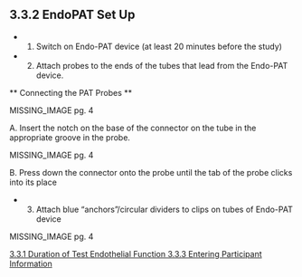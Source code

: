 ## 3.3.2 EndoPAT Set Up

* 1. Switch on Endo-PAT device (at least 20 minutes before the study)
* 2. Attach probes to the ends of the tubes that lead from the Endo-PAT device.

** Connecting the PAT Probes **

MISSING_IMAGE pg. 4

A. Insert the notch on the base of the connector on the tube in the appropriate groove in the
probe.

MISSING_IMAGE pg. 4

B. Press down the connector onto the probe until the tab of the probe clicks into its place

* 3. Attach blue “anchors”/circular dividers to clips on tubes of Endo-PAT device

MISSING_IMAGE pg. 4


<div class="center">
<div class="btn-group">
  <a href=":pages_path:/manuals/endothelial-function/3-03-01-duration-of-test.md" class="btn btn-default">
    <span class="glyphicon glyphicon-chevron-left"></span>
    3.3.1 Duration of Test
  </a>

  <a href=":pages_path:/manuals/endothelial-function" class="btn btn-default">
    <span class="glyphicon glyphicon-chevron-up"></span>
    Endothelial Function
  </a>

  <a href=":pages_path:/manuals/endothelial-function/3-03-03-entering-ppt-info.md" class="btn btn-success">
    3.3.3 Entering Participant Information
    <span class="glyphicon glyphicon-chevron-right"></span>
  </a>
</div>
</div>